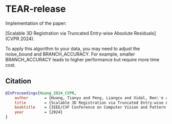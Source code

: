 # TEAR-release

Implementation of the paper:

[Scalable 3D Registration via Truncated Entry-wise Absolute Residuals] (CVPR 2024).

To apply this algorithm to your data, you may need to adjust the noise_bound and BRANCH_ACCURACY. For example, smaller BRANCH_ACCURACY leads to higher performance but require more time cost.


## Citation

```bibtex
@InProceedings{Huang_2024_CVPR,
    author       = {Huang, Tianyu and Peng, Liangzu and Vidal, Ren\'e and Liu, Yun-Hui},
    title        = {Scalable 3D Registration via Truncated Entry-wise Absolute Residuals},
    booktitle    = {IEEE/CVF Conference on Computer Vision and Pattern Recognition (CVPR)},
    year         = {2024}
}
```
